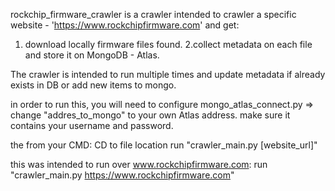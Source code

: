 rockchip_firmware_crawler is a crawler intended to crawler a specific website - 'https://www.rockchipfirmware.com' and get:
   1. download locally firmware files found.
   2.collect metadata on each file and store it on MongoDB - Atlas.

The crawler is intended to run multiple times and update metadata if already exists in DB or add new items to mongo.

in order to run this, you will need to configure mongo_atlas_connect.py => change "addres_to_mongo" to your own Atlas address. make sure it contains your username and password.

the from your CMD:
CD to file location
run "crawler_main.py [website_url]"

this was intended to run over www.rockchipfirmware.com:
run "crawler_main.py https://www.rockchipfirmware.com"